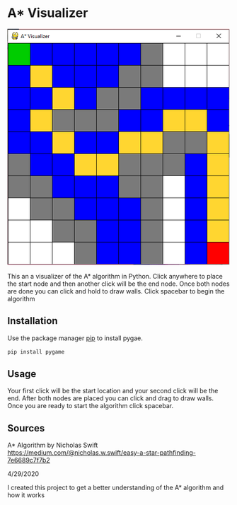 # A* Visualizer

![](https://raw.githubusercontent.com/Adamv27/A-Visualizer/master/images/visualizer.png)

This an a visualizer of the A* algorithm in Python.
Click anywhere to place the start node and then another click will be the end node.
Once both nodes are done you can click and hold to draw walls. 
Click spacebar to begin the algorithm

## Installation

Use the package manager [pip](https://pip.pypa.io/en/stable/) to install pygae.

```bash
pip install pygame
```
## Usage
Your first click will be the start location and your second click will be the end. After both nodes are placed you can click and drag to draw walls. Once you are ready to start the algorithm click spacebar.

## Sources
A* Algorithm by Nicholas Swift
https://medium.com/@nicholas.w.swift/easy-a-star-pathfinding-7e6689c7f7b2

4/29/2020

I created this project to get a better understanding of the A*
algorithm and how it works
